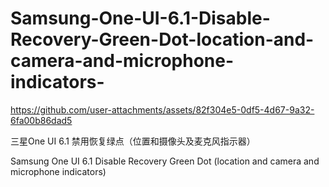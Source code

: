 # Samsung-One-UI-6.1-Disable-Recovery-Green-Dot-location-and-camera-and-microphone-indicators-



https://github.com/user-attachments/assets/82f304e5-0df5-4d67-9a32-6fa00b86dad5


三星One UI 6.1 禁用恢复绿点（位置和摄像头及麦克风指示器）

Samsung One UI 6.1 Disable Recovery Green Dot (location and camera and microphone indicators)
